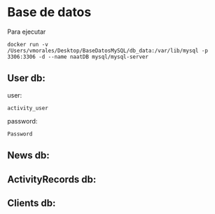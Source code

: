 # Base de datos

Para ejecutar 
~~~
docker run -v /Users/vmorales/Desktop/BaseDatosMySQL/db_data:/var/lib/mysql -p 3306:3306 -d --name naatDB mysql/mysql-server  
~~~

## User db:
user: 
~~~
activity_user
~~~
password: 
~~~
Password
~~~

## News db:

## ActivityRecords db:

## Clients db: